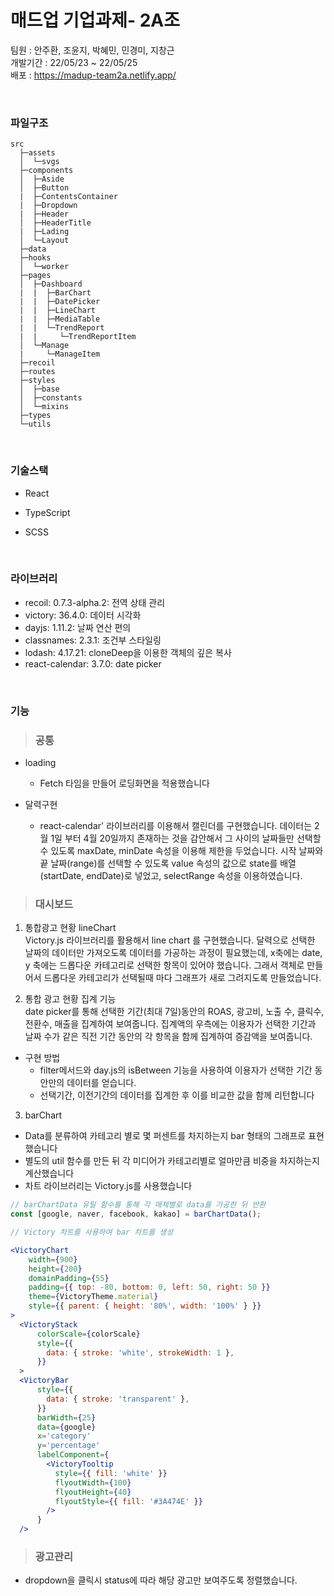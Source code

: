 # 매드업 기업과제- 2A조
팀원 : 안주환, 조윤지, 박혜민, 민경미, 지창근  
개발기간 : 22/05/23 ~ 22/05/25  
배포 : https://madup-team2a.netlify.app/

<br>

### 파일구조
```
src  
  ├─assets  
  │  └─svgs  
  ├─components
  │  ├─Aside
  │  ├─Button
  |  ├─ContentsContainer
  |  ├─Dropdown
  |  ├─Header    
  │  ├─HeaderTitle
  |  ├─Lading   
  │  └─Layout
  ├─data
  ├─hooks
  │  └─worker
  ├─pages
  │  ├─Dashboard
  |  |  ├─BarChart
  |  |  ├─DatePicker
  |  |  ├─LineChart
  |  |  ├─MediaTable
  |  |  └─TrendReport
  |  |     └─TrendReportItem
  │  └─Manage
  |     └─ManageItem
  ├─recoil
  ├─routes
  ├─styles
  │  ├─base
  │  ├─constants
  │  └─mixins
  ├─types
  └─utils
```
<br>

### 기술스택
- React

- TypeScript

- SCSS

<br>

### 라이브러리 
- recoil: 0.7.3-alpha.2: 전역 상태 관리
- victory: 36.4.0: 데이터 시각화
- dayjs: 1.11.2: 날짜 연산 편의
- classnames: 2.3.1: 조건부 스타일링
- lodash: 4.17.21: cloneDeep을 이용한 객체의 깊은 복사
- react-calendar: 3.7.0: date picker

<br>

### 기능

>### 공통
- loading
  - Fetch 타임을 만들어 로딩화면을 적용했습니다  

- 달력구현
  - react-calendar' 라이브러리를 이용해서 캘린더를 구현했습니다.
 데이터는 2월 1일 부터 4월 20일까지 존재하는 것을 감안해서 그 사이의 날짜들만 선택할 수 있도록 maxDate, minDate 속성을 이용해 제한을 두었습니다.
시작 날짜와 끝 날짜(range)를 선택할 수 있도록 value 속성의 값으로 state를 배열(startDate, endDate)로 넣었고,
selectRange 속성을 이용하였습니다.



>### 대시보드 

1. 통합광고 현황 lineChart  
Victory.js 라이브러리를 활용해서 line chart 를 구현했습니다.
달력으로 선택한 날짜의 데이터만 가져오도록 데이터를 가공하는 과정이 필요했는데,
x축에는 date, y 축에는 드롭다운 카테고리로 선택한 항목이 있어야 했습니다.
그래서 객체로 만들어서 드롭다운 카테고리가 선택될때 마다 그래프가 새로 그려지도록 만들었습니다.

2. 통합 광고 현황 집계 기능  
date picker를 통해 선택한 기간(최대 7일)동안의 ROAS, 광고비, 노출 수, 클릭수, 전환수, 매출을 집계하여 보여줍니다. 집계액의 우측에는 이용자가 선택한 기간과 날짜 수가 같은 직전 기간 동안의 각 항목을 함께 집계하여 증감액을 보여줍니다.
- 구현 방법
  - filter메서드와 day.js의 isBetween 기능을 사용하여 이용자가 선택한 기간 동안만의 데이터를 얻습니다.
  - 선택기간, 이전기간의 데이터를 집계한 후 이를 비교한 값을 함께 리턴합니다

3. barChart 
- Data를 분류하여 카테고리 별로 몇 퍼센트를 차지하는지 bar 형태의 그래프로 표현했습니다 
- 별도의 util 함수를 만든 뒤 각 미디어가 카테고리별로 얼마만큼 비중을 차지하는지 계산했습니다
- 차트 라이브러리는 Victory.js를 사용했습니다

```jsx
// barChartData 유틸 함수를 통해 각 매체별로 data를 가공한 뒤 반환
const [google, naver, facebook, kakao] = barChartData();

// Victory 차트를 사용하여 bar 차트를 생성 

<VictoryChart
    width={900}
    height={200}
    domainPadding={55}
    padding={{ top: -80, bottom: 0, left: 50, right: 50 }}
    theme={VictoryTheme.material}
    style={{ parent: { height: '80%', width: '100%' } }}
>
  <VictoryStack
      colorScale={colorScale}
      style={{
        data: { stroke: 'white', strokeWidth: 1 },
      }}
  >
  <VictoryBar
      style={{
        data: { stroke: 'transparent' },
      }}
      barWidth={25}
      data={google}
      x='category'
      y='percentage'
      labelComponent={
        <VictoryTooltip
          style={{ fill: 'white' }}
          flyoutWidth={100}
          flyoutHeight={40}
          flyoutStyle={{ fill: '#3A474E' }}
        />
      }
  />
```

>### 광고관리
- dropdown을 클릭시 status에 따라 해당 광고만 보여주도록 정렬했습니다.




